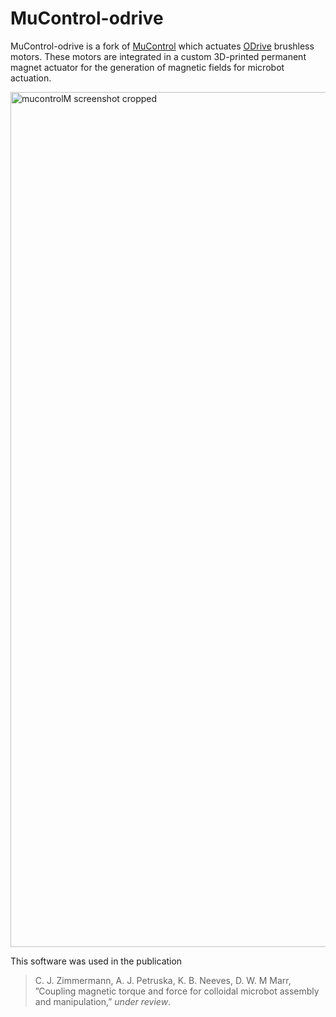 # MuControl-odrive
MuControl-odrive is a fork of [MuControl](https://github.com/czimm79/MuControl) which actuates [ODrive](https://odriverobotics.com/) brushless motors. These motors are integrated in a custom 3D-printed permanent magnet actuator for the generation of magnetic fields for microbot actuation.

<img width="1368" alt="mucontrolM screenshot cropped" src="https://github.com/czimm79/MuControl-odrive/assets/49537407/888d3291-fdaa-4ab2-862e-2ae114680350">

This software was used in the publication

>C. J. Zimmermann, A. J. Petruska, K. B. Neeves, D. W. M Marr, ”Coupling magnetic torque and force for colloidal microbot assembly and manipulation,” *under review*.

